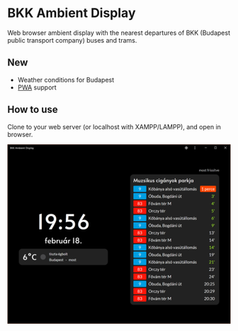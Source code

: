# BKK Ambient Display
Web browser ambient display with the nearest departures of BKK (Budapest public transport company) buses and trams. 

## New
 * Weather conditions for Budapest
 * [PWA](https://developers.google.com/web/progressive-web-apps) support

## How to use
Clone to your web server (or localhost with XAMPP/LAMPP), and open in browser.

![Screenshot](bad_screenshot.png)
